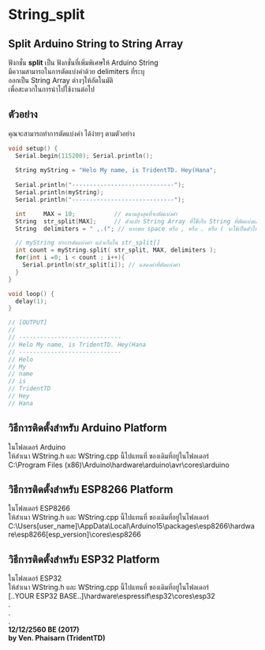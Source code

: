 # String_split
Split Arduino String to String Array  
------------------------------------  
  
ฟังกชั่น **split** เป็น ฟังกชั่นที่เพิ่มพิเศษให้ Arduino String  
มีความสามารถในการตัดแบ่งคำด้วย delimiters ที่ระบุ  
ออกเป็น String Array ต่างๆให้อัตโนมัติ  
เพื่อสะดวกในการนำไปใช้งานต่อไป  

ตัวอย่าง
-------
คุณจะสามารถทำการตัดแบ่งคำ ได้ง่ายๆ ตามตัวอย่าง

```c
void setup() {
  Serial.begin(115200); Serial.println();
  
  String myString = "Helo My name, is TridentTD. Hey(Hana";
  
  Serial.println("-----------------------------");
  Serial.println(myString);
  Serial.println("-----------------------------");

  int     MAX = 10;           // ขนาดสูงสุดที่จะตัดแบ่งคำ
  String  str_split[MAX];     // ตัวแปร String Array ที่ใช็เก็บ String ที่ตัดแบ่งแล้ว
  String  delimiters = " ,.("; // หากพบ space หรือ , หรือ . หรือ ( จะใช้เป็นตัวในการตัดแบ่งคำ

  // myString ทำการตัดแบ่งคำ แล้วเก็บใน str_split[]
  int count = myString.split( str_split, MAX, delimiters ); 
  for(int i =0; i < count ; i++){
    Serial.println(str_split[i]); // แสดงค่าที่ตัดแบ่งคำ
  }
}

void loop() {
  delay(1);
}

// [OUTPUT]
//
// -----------------------------
// Helo My name, is TridentTD. Hey(Hana
// -----------------------------
// Helo
// My
// name
// is
// TridentTD
// Hey
// Hana
```

## วิธีการติดตั้งสำหรับ Arduino Platform  
ในโฟลเดอร์ Arduino  
ให้สำเนา WString.h และ WString.cpp นี้ไปแทนที่ ของเดิมที่อยู่ในโฟลเดอร์   
C:\Program Files (x86)\Arduino\hardware\arduino\avr\cores\arduino  

## วิธีการติดตั้งสำหรับ ESP8266 Platform  
ในโฟลเดอร์ ESP8266  
ให้สำเนา WString.h และ WString.cpp นี้ไปแทนที่ ของเดิมที่อยู่ในโฟลเดอร์   
C:\Users\[user_name]\AppData\Local\Arduino15\packages\esp8266\hardware\esp8266\[esp_version]\cores\esp8266

## วิธีการติดตั้งสำหรับ ESP32 Platform  
ในโฟลเดอร์ ESP32  
ให้สำเนา WString.h และ WString.cpp นี้ไปแทนที่ ของเดิมที่อยู่ในโฟลเดอร์  
[..YOUR ESP32 BASE..]\hardware\espressif\esp32\cores\esp32  
.  
.  
.  
**12/12/2560 BE (2017)**  
**by Ven. Phaisarn (TridentTD)**  

